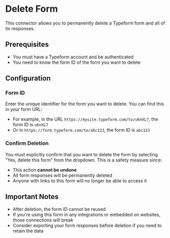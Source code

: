 # Delete Form

This connector allows you to permanently delete a Typeform form and all of its responses.

## Prerequisites

- You must have a Typeform account and be authenticated
- You need to know the form ID of the form you want to delete

## Configuration

### Form ID

Enter the unique identifier for the form you want to delete. You can find this in your form URL:

- For example, in the URL `https://mysite.typeform.com/to/u6nXL7`, the form ID is `u6nXL7`
- Or in `https://form.typeform.com/to/abc123`, the form ID is `abc123`

### Confirm Deletion

You must explicitly confirm that you want to delete the form by selecting "Yes, delete this form" from the dropdown. This is a safety measure since:

- This action **cannot be undone**
- All form responses will be permanently deleted
- Anyone with links to this form will no longer be able to access it

## Important Notes

- After deletion, the form ID cannot be reused
- If you're using this form in any integrations or embedded on websites, those connections will break
- Consider exporting your form responses before deletion if you need to retain the data